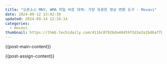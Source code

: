 ```yaml
---
title: "오픈소스 MKV, WMA 파일 바로 대체: 가장 유용한 영상 변환 도구 - Movavi"
date: 2024-09-12 13:42:39
updated: 2024-09-14 12:24:14
categories:
  - movavi
thumbnail: https://thmb.techidaily.com/4116c8792bda40459f2d1e2a1bd6affbce6e7196ef5949783c79461a680de11c.jpg
---
```


{{post-main-content}}

<ins class="adsbygoogle"
     style="display:block"
     data-ad-format="autorelaxed"
     data-ad-client="ca-pub-7571918770474297"
     data-ad-slot="1223367746"></ins>

{{post-assign-content}}

<ins class="adsbygoogle"
     style="display:block"
     data-ad-client="ca-pub-7571918770474297"
     data-ad-slot="8358498916"
     data-ad-format="auto"
     data-full-width-responsive="true"></ins>
